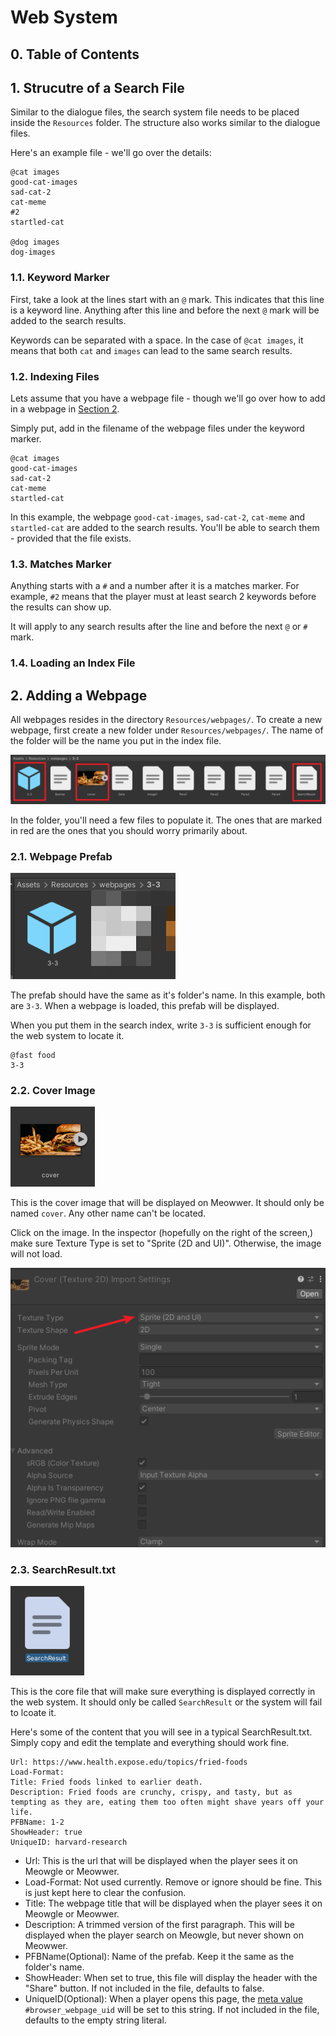 # Web System
## 0. Table of Contents

## 1. Strucutre of a Search File
Similar to the dialogue files, the search system file needs to be placed inside the `Resources` folder.
The structure also works similar to the dialogue files.

Here's an example file - we'll go over the details:
```
@cat images
good-cat-images
sad-cat-2
cat-meme
#2
startled-cat

@dog images
dog-images
```

### 1.1. Keyword Marker
First, take a look at the lines start with an `@` mark. This indicates that this line is a keyword line. Anything after this line and before the next `@` mark will be added to the search results. 

Keywords can be separated with a space. In the case of `@cat images`, it means that both `cat` and `images` can lead to the same search results.

### 1.2. Indexing Files
Lets assume that you have a webpage file - though we'll go over how to add in a webpage in [Section 2](2-adding-a-webpage). 

Simply put, add in the filename of the webpage files under the keyword marker.

```
@cat images
good-cat-images
sad-cat-2
cat-meme
startled-cat
```

In this example, the webpage `good-cat-images`, `sad-cat-2`, `cat-meme` and `startled-cat` are added to the search results. You'll be able to search them - provided that the file exists.

### 1.3. Matches Marker
Anything starts with a `#` and a number after it is a matches marker. For example, `#2` means that the player must at least search 2 keywords before the results can show up.

It will apply to any search results after the line and before the next `@` or `#` mark.

### 1.4. Loading an Index File



## 2. Adding a Webpage
All webpages resides in the directory `Resources/webpages/`. To create a new webpage, first create a new folder under `Resources/webpages/`. The name of the folder will be the name you put in the index file.

![Webpage Structure](images/tutorial_webpage.png)

In the folder, you'll need a few files to populate it. The ones that are marked in red are the ones that you should worry primarily about.

### 2.1. Webpage Prefab
![Webpage Structure](images/tutorial_webpage_1.png)

The prefab should have the same as it's folder's name. In this example, both are `3-3`. When a webpage is loaded, this prefab will be displayed.

When you put them in the search index, write `3-3` is sufficient enough for the web system to locate it.

```
@fast food
3-3
```

### 2.2. Cover Image
![Webpage Structure](images/tutorial_webpage_2.png)

This is the cover image that will be displayed on Meowwer. It should only be named `cover`. Any other name can't be located.

Click on the image. In the inspector (hopefully on the right of the screen,) make sure Texture Type is set to "Sprite (2D and UI)". Otherwise, the image will not load.

![Webpage Structure](images/tutorial_webpage_3.png)

### 2.3. SearchResult.txt
![Webpage Structure](images/tutorial_webpage_4.png)

This is the core file that will make sure everything is displayed correctly in the web system. It should only be called `SearchResult` or the system will fail to lcoate it.

Here's some of the content that you will see in a typical SearchResult.txt. Simply copy and edit the template and everything should work fine.

```
Url: https://www.health.expose.edu/topics/fried-foods
Load-Format: 
Title: Fried foods linked to earlier death.
Description: Fried foods are crunchy, crispy, and tasty, but as tempting as they are, eating them too often might shave years off your life.
PFBName: 1-2
ShowHeader: true
UniqueID: harvard-research
```

 - Url: This is the url that will be displayed when the player sees it on Meowgle or Meowwer.
 - Load-Format: Not used currently. Remove or ignore should be fine. This is just kept here to clear the confusion.
 - Title: The webpage title that will be displayed when the player sees it on Meowgle or Meowwer.
 - Description: A trimmed version of the first paragraph. This will be displayed when the player search on Meowgle, but never shown on Meowwer.
 - PFBName(Optional): Name of the prefab. Keep it the same as the folder's name.
 - ShowHeader: When set to true, this file will display the header with the "Share" button. If not included in the file, defaults to false.
 - UniqueID(Optional): When a player opens this page, the [meta value](readme_dialogue_system.md#51-all-meta-values) `#browser_webpage_uid` will be set to this string. If not included in the file, defaults to the empty string literal.



